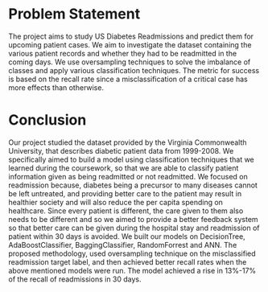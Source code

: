 
<h1> Problem Statement </h1>
<body>  
The project aims to study US Diabetes Readmissions and predict them for upcoming patient cases. We aim to investigate the dataset containing the various patient records and whether they had to be readmitted in the coming days. We use oversampling techniques to solve the imbalance of classes and apply various classification techniques. The metric for success is based on the recall rate since a misclassification of a critical case has more effects than otherwise.
</body>

<h1> Conclusion </h1>
Our project studied the dataset provided by the Virginia Commonwealth University, that describes diabetic patient data from 1999-2008. We specifically aimed to build a model using classification techniques that we learned during the coursework, so that we are able to classify patient information given as being readmitted or not readmitted. We focused on readmission because, diabetes being a precursor to many diseases cannot be left untreated, and providing better care to the patient may result in healthier society and will also reduce the per capita spending on healthcare. Since every patient is different, the care given to them also needs to be different and so we aimed to provide a better feedback system so that better care can be given during the hospital stay and readmission of patient within 30 days is avoided. We built our models on DecisionTree, AdaBoostClassifier, BaggingClassifier, RandomForrest and ANN. The proposed methodology, used oversampling technique on the misclassified readmission target label, and then achieved better recall rates when the above mentioned models were run. The model achieved a rise in 13%-17% of the recall of readmissions in 30 days.
